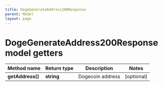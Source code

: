 ```yaml
---
title: DogeGenerateAddress200Response
parent: Model
layout: page
---
```


# DogeGenerateAddress200Response model getters

Method name | Return type | Description | Notes
------------ | ------------- | ------------- | -------------
**getAddress()** | **string** | Dogecoin address | [optional]

